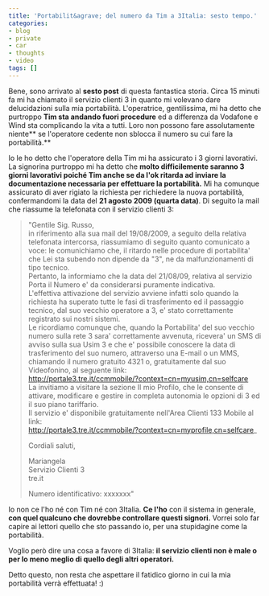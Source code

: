 ```yaml
---
title: 'Portabilit&agrave; del numero da Tim a 3Italia: sesto tempo.'
categories:
- blog
- private
- car
- thoughts
- video
tags: []
---
```

Bene, sono arrivato al **sesto post** di questa fantastica storia. Circa 15
minuti fa mi ha chiamato il servizio clienti 3 in quanto mi volevano dare
delucidazioni sulla mia portabilità. L'operatrice, gentilissima, mi ha detto
che purtroppo **Tim sta andando fuori procedure** ed a differenza da Vodafone
e Wind sta complicando la vita a tutti. Loro non possono fare assolutamente
niente** se l'operatore cedente non sblocca il numero su cui fare la
portabilità.**

Io le ho detto che l'operatore della Tim mi ha assicurato i 3 giorni
lavorativi. La signorina purtroppo mi ha detto che **molto difficilemente
saranno 3 giorni lavorativi poiché Tim anche se da l'ok ritarda ad inviare la
documentazione necessaria per effettuare la portabilità.** Mi ha comunque
assicurato di aver rigiato la richiesta per richiedere la nuova portabilità,
confermandomi la data del **21 agosto 2009 (quarta data)**. Di seguito la mail
che riassume la telefonata con il servizio clienti 3:

>"Gentile Sig. Russo,  
in riferimento alla sua mail del 19/08/2009, a seguito della relativa
telefonata intercorsa, riassumiamo di seguito quanto comunicato a voce: le
comunichiamo che, il ritardo nelle procedure di portabilita' che Lei sta
subendo non dipende da "3", ne da malfunzionamenti di tipo tecnico.  
Pertanto, la informiamo che la data del 21/08/09, relativa al servizio Porta
il Numero e' da considerarsi puramente indicativa.  
L'effettiva attivazione del servizio avviene infatti solo quando la richiesta
ha superato tutte le fasi di trasferimento ed il passaggio tecnico, dal suo
vecchio operatore a 3, e' stato correttamente registrato sui nostri sistemi.  
Le ricordiamo comunque che, quando la Portabilita' del suo vecchio numero
sulla rete 3 sara' correttamente avvenuta, ricevera' un SMS di avviso sulla
sua Usim 3 e che e' possibile conoscere la data di trasferimento del suo
numero, attraverso una E-mail o un MMS, chiamando il numero gratuito 4321 o,
gratuitamente dal suo Videofonino, al seguente link:  
http://portale3.tre.it/ccmmobile/?context=cn=myusim,cn=selfcare  
La invitiamo a visitare la sezione Il mio Profilo, che le consente di
attivare, modificare e gestire in completa autonomia le opzioni di 3 ed il suo
piano tariffario.  
Il servizio e' disponibile gratuitamente nell'Area Clienti 133 Mobile al link:  
http://portale3.tre.it/ccmmobile/?context=cn=myprofile,cn=selfcare_  
>
>Cordiali saluti,
>
>Mariangela  
Servizio Clienti 3  
tre.it  
>
>Numero identificativo: xxxxxxx"

Io non ce l'ho né con Tim né con 3Italia. **Ce l'ho** con il sistema in
generale, **con quel qualcuno che dovrebbe controllare questi signori.**
Vorrei solo far capire ai lettori quello che sto passando io, per una
stupidagine come la portabilità.

Voglio però dire una cosa a favore di 3Italia: **il servizio clienti non è
male o per lo meno meglio di quello degli altri operatori.**

Detto questo, non resta che aspettare il fatidico giorno in cui la mia
portabilità verrà effettuata! :)